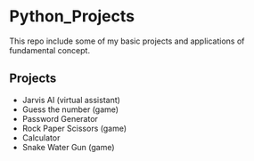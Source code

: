 # Python_Projects
This repo include some of my basic projects and applications of fundamental concept.

## Projects
- Jarvis AI (virtual assistant)
- Guess the number (game)
- Password Generator
- Rock Paper Scissors (game)
- Calculator
- Snake Water Gun (game)
